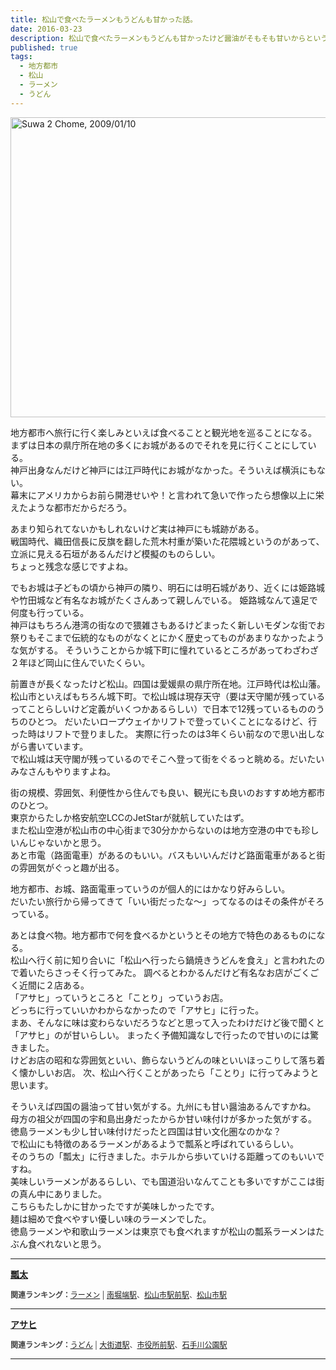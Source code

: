 ```yaml
---
title: 松山で食べたラーメンもうどんも甘かった話。
date: 2016-03-23
description: 松山で食べたラーメンもうどんも甘かったけど醤油がそもそも甘いからということらしい話。
published: true
tags: 
  - 地方都市
  - 松山
  - ラーメン
  - うどん
---
```


<a data-flickr-embed="true"  href="https://www.flickr.com/photos/shigeki_takeguchi/3184448990/in/dateposted-public/" title="Suwa 2 Chome, 2009/01/10"><img src="https://farm4.staticflickr.com/3415/3184448990_8ff46cc729_o.jpg" width="640" height="480" alt="Suwa 2 Chome, 2009/01/10"></a><script async src="//embedr.flickr.com/assets/client-code.js" charset="utf-8"></script>

地方都市へ旅行に行く楽しみといえば食べることと観光地を巡ることになる。  
まずは日本の県庁所在地の多くにお城があるのでそれを見に行くことにしている。  
神戸出身なんだけど神戸には江戸時代にお城がなかった。そういえば横浜にもない。  
幕末にアメリカからお前ら開港せいや！と言われて急いで作ったら想像以上に栄えたような都市だからだろう。

あまり知られてないかもしれないけど実は神戸にも城跡がある。  
戦国時代、織田信長に反旗を翻した荒木村重が築いた花隈城というのがあって、立派に見える石垣があるんだけど模擬のものらしい。  
ちょっと残念な感じですよね。

でもお城は子どもの頃から神戸の隣り、明石には明石城があり、近くには姫路城や竹田城など有名なお城がたくさんあって親しんでいる。
姫路城なんて遠足で何度も行っている。  
神戸はもちろん港湾の街なので猥雑さもあるけどまったく新しいモダンな街でお祭りもそこまで伝統的なものがなくとにかく歴史ってものがあまりなかったような気がする。
そういうことからか城下町に憧れているところがあってわざわざ２年ほど岡山に住んでいたくらい。

前置きが長くなったけど松山。四国は愛媛県の県庁所在地。江戸時代は松山藩。  
松山市といえばもちろん城下町。で松山城は現存天守（要は天守閣が残っているってことらしいけど定義がいくつかあるらしい）で日本で12残っているもののうちのひとつ。
だいたいロープウェイかリフトで登っていくことになるけど、行った時はリフトで登りました。
実際に行ったのは3年くらい前なので思い出しながら書いています。  
で松山城は天守閣が残っているのでそこへ登って街をぐるっと眺める。だいたいみなさんもやりますよね。

街の規模、雰囲気、利便性から住んでも良い、観光にも良いのおすすめ地方都市のひとつ。  
東京からたしか格安航空LCCのJetStarが就航していたはず。  
また松山空港が松山市の中心街まで30分かからないのは地方空港の中でも珍しいんじゃないかと思う。  
あと市電（路面電車）があるのもいい。バスもいいんだけど路面電車があると街の雰囲気がぐっと趣が出る。  

地方都市、お城、路面電車っていうのが個人的にはかなり好みらしい。  
だいたい旅行から帰ってきて「いい街だったな〜」ってなるのはその条件がそろっている。

あとは食べ物。地方都市で何を食べるかというとその地方で特色のあるものになる。  
松山へ行く前に知り合いに「松山へ行ったら鍋焼きうどんを食え」と言われたので着いたらさっそく行ってみた。
調べるとわかるんだけど有名なお店がごくごく近間に２店ある。  
「アサヒ」っていうところと「ことり」っていうお店。  
どっちに行っていいかわからなかったので「アサヒ」に行った。  
まあ、そんなに味は変わらないだろうなどと思って入ったわけだけど後で聞くと「アサヒ」のが甘いらしい。
まったく予備知識なしで行ったので甘いのには驚きました。  
けどお店の昭和な雰囲気といい、飾らないうどんの味といいほっこりして落ち着く懐かしいお店。
次、松山へ行くことがあったら「ことり」に行ってみようと思います。

そういえば四国の醤油って甘い気がする。九州にも甘い醤油あるんですかね。  
母方の祖父が四国の宇和島出身だったからか甘い味付けが多かった気がする。  
徳島ラーメンも少し甘い味付けだったと四国は甘い文化圏なのかな？  
で松山にも特徴のあるラーメンがあるようで瓢系と呼ばれているらしい。  
そのうちの「瓢太」に行きました。ホテルから歩いていける距離ってのもいいですね。  
美味しいラーメンがあるらしい、でも国道沿いなんてことも多いですがここは街の真ん中にありました。  
こちらもたしかに甘かったですが美味しかったです。  
麺は細めで食べやすい優しい味のラーメンでした。  
徳島ラーメンや和歌山ラーメンは東京でも食べれますが松山の瓢系ラーメンはたぶん食べれないと思う。

---

<div class="tabelog">
<p><strong><a href="http://tabelog.com/ehime/A3801/A380101/38000972/" target="_blank">瓢太</a></strong><p>
<script src="http://tabelog.com/badge/google_badge?escape=false&rcd=38000972" type="text/javascript" charset="utf-8"></script>
</div>
<p style="color:#444444; font-size:12px;">
<strong>関連ランキング：</strong><a href="http://tabelog.com/rstLst/ramen/">ラーメン</a> | <a href="http://tabelog.com/ehime/A3801/A380101/R9682/rstLst/">南堀端駅</a>、<a href="http://tabelog.com/ehime/A3801/A380101/R9310/rstLst/">松山市駅前駅</a>、<a href="http://tabelog.com/ehime/A3801/A380101/R9307/rstLst/">松山市駅</a></p>

---

<div class="tabelog">
<p><strong><a href="http://tabelog.com/ehime/A3801/A380101/38000348/" target="_blank">アサヒ</a></strong><p>
<script src="http://tabelog.com/badge/google_badge?escape=false&rcd=38000348" type="text/javascript" charset="utf-8"></script>
</div>
<p style="color:#444444; font-size:12px;">
<strong>関連ランキング：</strong><a href="http://tabelog.com/rstLst/udon/">うどん</a> | <a href="http://tabelog.com/ehime/A3801/A380101/R1664/rstLst/">大街道駅</a>、<a href="http://tabelog.com/ehime/A3801/A380101/R4871/rstLst/">市役所前駅</a>、<a href="http://tabelog.com/ehime/A3801/A380101/R660/rstLst/">石手川公園駅</a></p>

---
